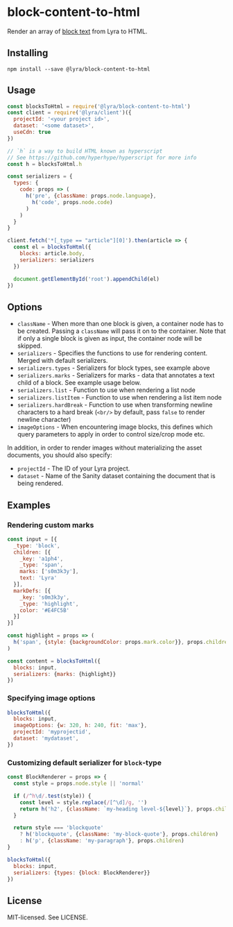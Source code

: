 # block-content-to-html

Render an array of [block text](https://www.vegapublish.com/docs/schema-types/block-type) from Lyra to HTML.

## Installing

```
npm install --save @lyra/block-content-to-html
```

## Usage

```js
const blocksToHtml = require('@lyra/block-content-to-html')
const client = require('@lyra/client')({
  projectId: '<your project id>',
  dataset: '<some dataset>',
  useCdn: true
})

// `h` is a way to build HTML known as hyperscript
// See https://github.com/hyperhype/hyperscript for more info
const h = blocksToHtml.h

const serializers = {
  types: {
    code: props => (
      h('pre', {className: props.node.language},
        h('code', props.node.code)
      )
    )
  }
}

client.fetch('*[_type == "article"][0]').then(article => {
  const el = blocksToHtml({
    blocks: article.body,
    serializers: serializers
  })

  document.getElementById('root').appendChild(el)
})
```

## Options

- `className` - When more than one block is given, a container node has to be created. Passing a `className` will pass it on to the container. Note that if only a single block is given as input, the container node will be skipped.
- `serializers` - Specifies the functions to use for rendering content. Merged with default serializers.
- `serializers.types` - Serializers for block types, see example above
- `serializers.marks` - Serializers for marks - data that annotates a text child of a block. See example usage below.
- `serializers.list` - Function to use when rendering a list node
- `serializers.listItem` - Function to use when rendering a list item node
- `serializers.hardBreak` - Function to use when transforming newline characters to a hard break (`<br/>` by default, pass `false` to render newline character)
- `imageOptions` - When encountering image blocks, this defines which query parameters to apply in order to control size/crop mode etc.

In addition, in order to render images without materializing the asset documents, you should also specify:

- `projectId` - The ID of your Lyra project.
- `dataset` - Name of the Sanity dataset containing the document that is being rendered.

## Examples

### Rendering custom marks

```js
const input = [{
  _type: 'block',
  children: [{
    _key: 'a1ph4',
    _type: 'span',
    marks: ['s0m3k3y'],
    text: 'Lyra'
  }],
  markDefs: [{
    _key: 's0m3k3y',
    _type: 'highlight',
    color: '#E4FC5B'
  }]
}]

const highlight = props => (
  h('span', {style: {backgroundColor: props.mark.color}}, props.children)
)

const content = blocksToHtml({
  blocks: input,
  serializers: {marks: {highlight}}
})
```

### Specifying image options

```js
blocksToHtml({
  blocks: input,
  imageOptions: {w: 320, h: 240, fit: 'max'},
  projectId: 'myprojectid',
  dataset: 'mydataset',
})
```

### Customizing default serializer for `block`-type

```js
const BlockRenderer = props => {
  const style = props.node.style || 'normal'

  if (/^h\d/.test(style)) {
    const level = style.replace(/[^\d]/g, '')
    return h('h2', {className: `my-heading level-${level}`}, props.children)
  }

  return style === 'blockquote'
    ? h('blockquote', {className: 'my-block-quote'}, props.children)
    : h('p', {className: 'my-paragraph'}, props.children)
}

blocksToHtml({
  blocks: input,
  serializers: {types: {block: BlockRenderer}}
})
```

## License

MIT-licensed. See LICENSE.
